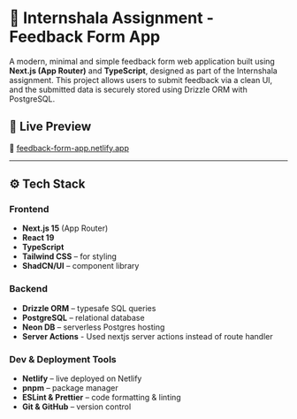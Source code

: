 # 📝 Internshala Assignment - Feedback Form App

A modern, minimal and simple feedback form web application built using **Next.js (App Router)** and **TypeScript**, designed as part of the Internshala assignment. This project allows users to submit feedback via a clean UI, and the submitted data is securely stored using Drizzle ORM with PostgreSQL.

## 🚀 Live Preview

🔗 [feedback-form-app.netlify.app](https://feedback-form-app.netlify.app/)

---

## ⚙️ Tech Stack

### Frontend
- **Next.js 15** (App Router)
- **React 19**
- **TypeScript**
- **Tailwind CSS** – for styling
- **ShadCN/UI** – component library

### Backend
- **Drizzle ORM** – typesafe SQL queries
- **PostgreSQL** – relational database
- **Neon DB** – serverless Postgres hosting
- **Server Actions** - Used nextjs server actions instead of route handler

### Dev & Deployment Tools
- **Netlify** – live deployed on Netlify
- **pnpm** – package manager
- **ESLint & Prettier** – code formatting & linting
- **Git & GitHub** – version control